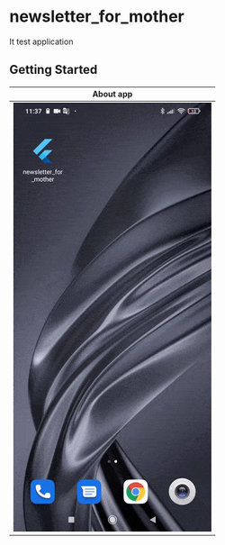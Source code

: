 # newsletter_for_mother

It test application

## Getting Started

| About app |
|:-:|
| ![First](/.github/assets/1.gif) |
